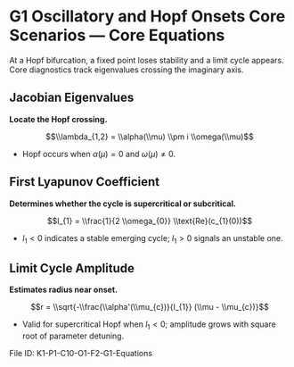 # G1 Oscillatory and Hopf Onsets Core Scenarios — Core Equations

At a Hopf bifurcation, a fixed point loses stability and a limit cycle appears. Core diagnostics track eigenvalues crossing the imaginary axis.

## Jacobian Eigenvalues
**Locate the Hopf crossing.**

$$\\lambda_{1,2} = \\alpha(\\mu) \\pm i \\omega(\\mu)$$

- Hopf occurs when $\alpha(\mu)=0$ and $\omega(\mu) \neq 0$.
## First Lyapunov Coefficient
**Determines whether the cycle is supercritical or subcritical.**

$$l_{1} = \\frac{1}{2 \\omega_{0}} \\text{Re}(c_{1}(0))$$

- $l_{1} < 0$ indicates a stable emerging cycle; $l_{1} > 0$ signals an unstable one.
## Limit Cycle Amplitude
**Estimates radius near onset.**

$$r = \\sqrt{-\\frac{\\alpha'(\\mu_{c})}{l_{1}} (\\mu - \\mu_{c})}$$

- Valid for supercritical Hopf when $l_{1} < 0$; amplitude grows with square root of parameter detuning.

File ID: K1-P1-C10-O1-F2-G1-Equations
